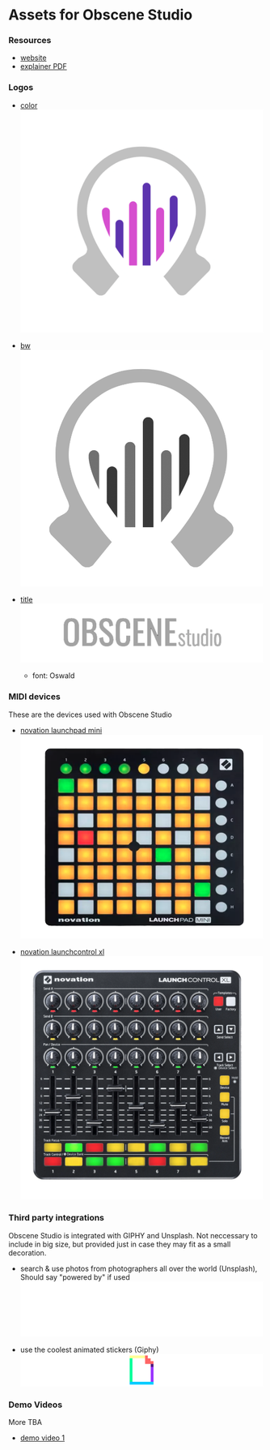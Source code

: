 # Assets for Obscene Studio

### Resources

- [website](https://obscene.studio)
- [explainer PDF](documents/obscene-presentation.pdf)

### Logos

- [color](assets/logo-color-1024.png)
    ![color](assets/logo-color-1024.png)

- [bw](assets/logo-bw.png)
    ![bw](assets/logo-bw.png)

- [title](assets/banner-title.png)
    ![title](assets/banner-title.png)
    - font: Oswald

### MIDI devices

These are the devices used with Obscene Studio

- [novation launchpad mini](assets/novation-launchpad-mini.png)
    ![novation launchpad mini](assets/novation-launchpad-mini.png)

- [novation launchcontrol xl](assets/novation-launchcontrol-xl-3.png)
    ![novation launchcontrol xl](assets/novation-launchcontrol-xl-3.png)

### Third party integrations

Obscene Studio is integrated with GIPHY and Unsplash. Not neccessary to include in big size, but provided just in case they may fit as a small decoration.

- search & use photos from photographers all over the world (Unsplash), Should say "powered by" if used
    ![unsplash logo](assets/Unsplash_Logo_Full_White.png)

- use the coolest animated stickers (Giphy)
    ![powered by giphy](assets/Poweredby_640px-Black_HorizLogo.png)

### Demo Videos

More TBA

- [demo video 1](https://obscene.studio/platform/files/obscene-demo-1.mp4)


